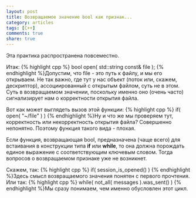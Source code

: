 ```yaml
---
layout: post
title: Возвращаемое значение bool как признак...
category: articles
tags: [C++]
comments: true
share: true
---
```

Эта практика распространена повсеместно.

Итак:
{% highlight cpp %}
bool open( std::string const& file );
{% endhighlight %}Допустим, что file - это путь к файлу, и мы его открываем. Не так важно, где тут у нас объект (поток или, скажем, дескриптор), ассоциированный с открытым файлом, суть не в этом. Суть в возвращаемом значении, поскольку именно оно (очень часто) сигнализирует нам о корректности открытия файла.

Вот как может выглядеть вызов этой функции:
{% highlight cpp %}
if( open( "~/file" ) )
{% endhighlight %}Ну и что же мы проверяем тут, корректность или некорректность открытия файла? Совершенно непонятно. Поэтому функция такого вида - плохая.

Если функция, возвращающая bool, предназначена (чаще всего) для встаивания в конструкции типа **if** или **while**, то она должна порождать единое выражение с соответствующим ключевым словом. Тогда вопросов о возвращаемом признаке уже не возникнет.

Скажем, так:
{% highlight cpp %}
if( session_is_opened() )
{% endhighlight %}Здесь смысл возвращаемого значения понятен с первого прочтения. Или так:
{% highlight cpp %}
while( not_all( messages ).was_sent() )
{% endhighlight %}Мы сразу понимаем, чем именно обусловлен этот цикл.
